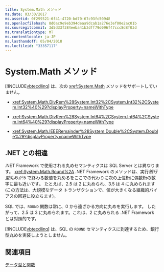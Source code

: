 ```yaml
---
title: System.Math メソッド
ms.date: 03/30/2017
ms.assetid: 0f299521-6f41-4720-bd70-67c93fc50948
ms.openlocfilehash: 8d0ac9e9eb394deaa9dcab1a276e3ef00e2ac01b
ms.sourcegitcommit: 3d5d33f384eeba41b2dff79d096f47ccc8d8f03d
ms.translationtype: MT
ms.contentlocale: ja-JP
ms.lasthandoff: 05/04/2018
ms.locfileid: "33357117"
---
```

# <a name="systemmath-methods"></a>System.Math メソッド
[!INCLUDE[vbtecdlinq](../../../../../../includes/vbtecdlinq-md.md)] は、次の <xref:System.Math> メソッドをサポートしていません。  
  
-   <xref:System.Math.DivRem%28System.Int32%2CSystem.Int32%2CSystem.Int32%40%29?displayProperty=nameWithType>  
  
-   <xref:System.Math.DivRem%28System.Int64%2CSystem.Int64%2CSystem.Int64%40%29?displayProperty=nameWithType>  
  
-   <xref:System.Math.IEEERemainder%28System.Double%2CSystem.Double%29?displayProperty=nameWithType>  
  
## <a name="differences-from-net"></a>.NET との相違  
 .NET Framework で使用される丸めセマンティクスは SQL Server とは異なります。 <xref:System.Math.Round%2A> .NET Framework のメソッドは、実行*銀行型丸めが*.5 で終わる数値を丸めるをここでの代わりに次の上位桁に偶数桁の数字に最も近いです。 たとえば、2.5 は 2 に丸められ、3.5 は 4 に丸められます  (この方法は、大規模なデータ トランザクションで、値が大きくなる組織的バイアスの回避に役立ちます)。  
  
 SQL では、`ROUND` 関数は常に、0 から遠ざかる方向に丸めを実行します。 したがって、2.5 は 3 に丸められます。これは、2 に丸められる .NET Framework とは対照的です。  
  
 [!INCLUDE[vbtecdlinq](../../../../../../includes/vbtecdlinq-md.md)] は、SQL の `ROUND` セマンティクスに到達するため、銀行型丸めを実装しようとしません。  
  
## <a name="see-also"></a>関連項目  
 [データ型と関数](../../../../../../docs/framework/data/adonet/sql/linq/data-types-and-functions.md)
